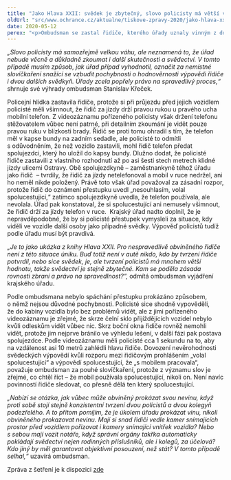 ```yaml
---
title: "Jako Hlava XXII: svědek je zbytečný, slovo policisty má větší váhu"
oldUrl: "src/www.ochrance.cz/aktualne/tiskove-zpravy-2020/jako-hlava-xxii-svedek-je-zbytecny-slovo-policisty-ma-vetsi-vahu"
date: 2020-05-12
perex: "<p>Ombudsman se zastal řidiče, kterého úřady uznaly vinným z dopravního přestupku držení telefonu během řízení vozidla pouze na základě svědectví hlídkujících policistů. Úřady nezjistily skutkový stav, o němž nejsou důvodné pochybnosti, přesto rozhodly o vině stěžovatele. Vadné rozhodnutí přestupkového orgánu nejprve potvrdil krajský úřad a odmítl se k němu vyjádřit. Pochybnou argumentaci pak převzalo i Ministerstvo dopravy a rovněž odmítlo zahájit přezkum.</p>"
---
```


<!-- imported from the old website -->

<p><i>„Slovo policisty má samozřejmě velkou váhu, ale neznamená to, že úřad nebude věcně a důkladně zkoumat i další skutečnosti a svědectví. V tomto případě musím způsob, jak úřad případ vyhodnotil, označit za nemístné slovíčkaření snažící se vzbudit pochybnosti o hodnověrnosti výpovědi řidiče i dvou dalších svědkyň. Úřady zcela popřely právo na spravedlivý proces,“</i> shrnuje své výhrady ombudsman Stanislav Křeček.</p> <p>Policejní hlídka zastavila řidiče, protože si při průjezdu před jejich vozidlem policisté měli všimnout, že řidič za jízdy drží pravou rukou u pravého ucha mobilní telefon. Z videozáznamu pořízeného policisty však držení telefonu stěžovatelem vůbec není patrné, při detailním zkoumání je vidět pouze pravou ruku v blízkosti brady. Řidič se proti tomu ohradil s tím, že telefon měl v kapse bundy na zadním sedadle, ale policisté to odmítli s odůvodněním, že než vozidlo zastavili, mohl řidič telefon předat spolujezdci, který ho uložil do kapsy bundy. Dlužno dodat, že policisté řidiče zastavili z vlastního rozhodnutí až po asi šesti stech metrech klidné jízdy ulicemi Ostravy. Obě spolujezdkyně &ndash; zaměstnankyně téhož úřadu jako řidič  &ndash; tvrdily, že řidič za jízdy netelefonoval a mobil v ruce nedržel, ani ho neměl nikde položený. Právě toto však úřad považoval za zásadní rozpor, protože řidič do oznámení přestupku uvedl „nesouhlasím, volal spolucestující,“ zatímco spolujezdkyně uvedla, že telefon používala, ale nevolala. Úřad pak konstatoval, že si spolucestující ani nemusely všimnout, že řidič drží za jízdy telefon v ruce.  Krajský úřad nadto doplnil, že je nepravděpodobné, že by si policisté přestupek vymysleli za situace, kdy viděli ve vozidle další osoby jako případné svědky. Výpověď policistů tudíž podle úřadu musí být pravdivá.</p> <p><i>„Je to jako ukázka z knihy Hlava XXII. Pro nespravedlivě obviněného řidiče není z této situace úniku. Buď totiž není v autě nikdo, kdo by tvrzení řidiče potvrdil, nebo sice svědek, je, ale tvrzení policistů má mnohem větší hodnotu, takže svědectví je stejně zbytečné. Kam se poděla zásada rovnosti zbraní a právo na spravedlnost?“,</i> odmítá ombudsman vyjádření krajského úřadu.</p> <p>Podle ombudsmana nebylo spáchání přestupku prokázáno způsobem, o němž nejsou důvodné pochybnosti. Policisté sice shodně vypověděli, že do kabiny vozidla bylo bez problémů vidět, ale z jimi pořízeného videozáznamu je zřejmé, že skrze čelní sklo přijíždějících vozidel nebylo kvůli odleskům vidět vůbec nic. Skrz boční okna řidiče rovněž nemohli vidět, protože jim nejprve bránilo ve výhledu lešení, v další fázi pak postava spolujezdce. Podle videozáznamu měli policisté cca 1 sekundu na to, aby na vzdálenost asi 10 metrů zahlédli hlavu řidiče. Dovození nevěrohodnosti svědeckých výpovědí kvůli rozporu mezi řidičovým prohlášením „volal spolucestující“ a výpovědí spolucestující, že „s mobilem pracovala“, považuje ombudsman za pouhé slovíčkaření, protože z významu slov je zřejmé, co chtěl říct – že mobil používala spolucestující, nikoli on. Není navíc povinností řidiče sledovat, co přesně dělá ten který spolucestující.</p> <p><i>„Nabízí se otázka, jak vůbec může obviněný prokázat svou nevinu, když proti sobě stojí stejně konzistentní tvrzení dvou policistů a dvou kolegyň podezřelého. A to přitom pomíjím, že je úkolem úřadu prokázat vinu, nikoli obviněného prokazovat nevinu. Mají si snad řidiči vedle kamer snímajících prostor před vozidlem pořizovat i kamery snímající vnitřek vozidla? Nebo s sebou mají vozit notáře, když správní orgány takřka automaticky pokládají svědectví nejen rodinných příslušníků, ale i kolegů, za účelová? Kdo jiný by měl garantovat objektivní posouzení, než stát? V tomto případě selhal,“</i> uzavírá ombudsman.</p><p></p><p>Zpráva z šetření je k dispozici <a href="https://www.ochrance.cz/fileadmin/user_upload/ESO/5700-19-MK_Z18.pdf" target="_blank">zde</a></p>
